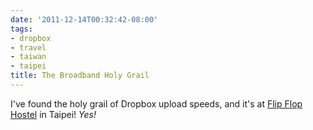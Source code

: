 ```yaml
---
date: '2011-12-14T00:32:42-08:00'
tags:
- dropbox
- travel
- taiwan
- taipei
title: The Broadband Holy Grail
---
```


I've found the holy grail of Dropbox upload speeds, and it's at [Flip Flop Hostel](http://www.hostelworld.com/hosteldetails.php/Flip-Flop-Hostel-Taipei-Main-Station/Taipei/51111) in Taipei! *Yes!*
